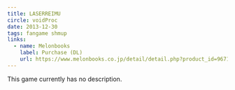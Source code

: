```yaml
---
title: LASERREIMU
circle: voidProc
date: 2013-12-30
tags: fangame shmup
links:
  - name: Melonbooks
    label: Purchase (DL)
    url: https://www.melonbooks.co.jp/detail/detail.php?product_id=967167
---
```

This game currently has no description.
